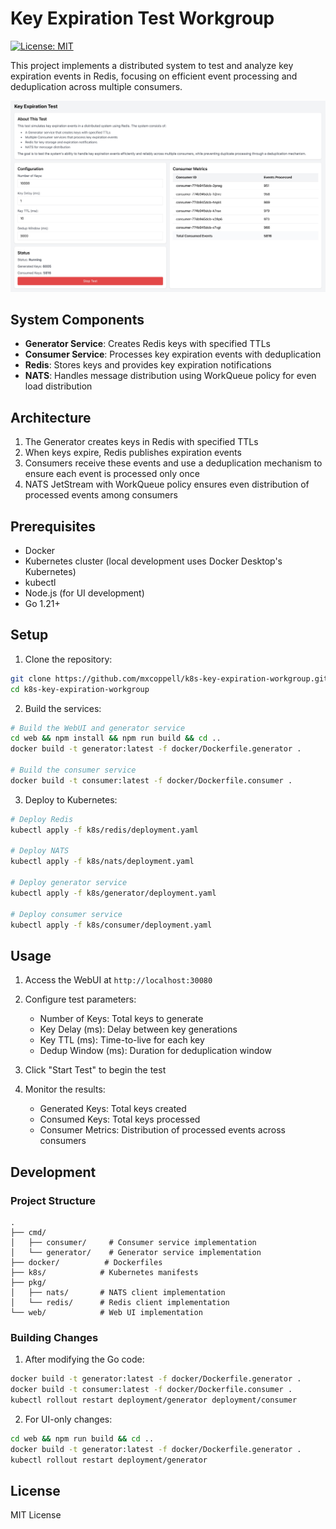 # Key Expiration Test Workgroup

[![License: MIT](https://img.shields.io/badge/License-MIT-yellow.svg)](https://opensource.org/licenses/MIT)

This project implements a distributed system to test and analyze key expiration events in Redis, focusing on efficient event processing and deduplication across multiple consumers.

![Web UI](asset/test-ui.jpg)

## System Components

- **Generator Service**: Creates Redis keys with specified TTLs
- **Consumer Service**: Processes key expiration events with deduplication
- **Redis**: Stores keys and provides key expiration notifications
- **NATS**: Handles message distribution using WorkQueue policy for even load distribution

## Architecture

1. The Generator creates keys in Redis with specified TTLs
2. When keys expire, Redis publishes expiration events
3. Consumers receive these events and use a deduplication mechanism to ensure each event is processed only once
4. NATS JetStream with WorkQueue policy ensures even distribution of processed events among consumers

## Prerequisites

- Docker
- Kubernetes cluster (local development uses Docker Desktop's Kubernetes)
- kubectl
- Node.js (for UI development)
- Go 1.21+

## Setup

1. Clone the repository:
```bash
git clone https://github.com/mxcoppell/k8s-key-expiration-workgroup.git
cd k8s-key-expiration-workgroup
```

2. Build the services:
```bash
# Build the WebUI and generator service
cd web && npm install && npm run build && cd ..
docker build -t generator:latest -f docker/Dockerfile.generator .

# Build the consumer service
docker build -t consumer:latest -f docker/Dockerfile.consumer .
```

3. Deploy to Kubernetes:
```bash
# Deploy Redis
kubectl apply -f k8s/redis/deployment.yaml

# Deploy NATS
kubectl apply -f k8s/nats/deployment.yaml

# Deploy generator service
kubectl apply -f k8s/generator/deployment.yaml

# Deploy consumer service
kubectl apply -f k8s/consumer/deployment.yaml
```

## Usage

1. Access the WebUI at `http://localhost:30080`

2. Configure test parameters:
   - Number of Keys: Total keys to generate
   - Key Delay (ms): Delay between key generations
   - Key TTL (ms): Time-to-live for each key
   - Dedup Window (ms): Duration for deduplication window

3. Click "Start Test" to begin the test

4. Monitor the results:
   - Generated Keys: Total keys created
   - Consumed Keys: Total keys processed
   - Consumer Metrics: Distribution of processed events across consumers

## Development

### Project Structure

```
.
├── cmd/
│   ├── consumer/     # Consumer service implementation
│   └── generator/    # Generator service implementation
├── docker/          # Dockerfiles
├── k8s/            # Kubernetes manifests
├── pkg/
│   ├── nats/       # NATS client implementation
│   └── redis/      # Redis client implementation
└── web/            # Web UI implementation
```

### Building Changes

1. After modifying the Go code:
```bash
docker build -t generator:latest -f docker/Dockerfile.generator .
docker build -t consumer:latest -f docker/Dockerfile.consumer .
kubectl rollout restart deployment/generator deployment/consumer
```

2. For UI-only changes:
```bash
cd web && npm run build && cd ..
docker build -t generator:latest -f docker/Dockerfile.generator .
kubectl rollout restart deployment/generator
```

## License

MIT License 